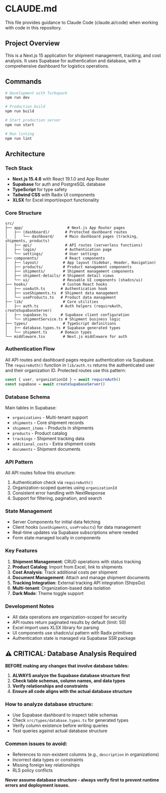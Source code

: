 # CLAUDE.md

This file provides guidance to Claude Code (claude.ai/code) when working with code in this repository.

## Project Overview

This is a Next.js 15 application for shipment management, tracking, and cost analysis. It uses Supabase for authentication and database, with a comprehensive dashboard for logistics operations.

## Commands

```bash
# Development with Turbopack
npm run dev

# Production build
npm run build

# Start production server
npm run start

# Run linting
npm run lint
```

## Architecture

### Tech Stack
- **Next.js 15.4.6** with React 19.1.0 and App Router
- **Supabase** for auth and PostgreSQL database
- **TypeScript** for type safety
- **Tailwind CSS** with Radix UI components
- **XLSX** for Excel import/export functionality

### Core Structure

```
src/
├── app/                    # Next.js App Router pages
│   ├── (dashboard)/       # Protected dashboard routes
│   │   └── dashboard/     # Main dashboard pages (tracking, shipments, products)
│   ├── api/               # API routes (serverless functions)
│   ├── login/             # Authentication page
│   └── settings/          # User settings
├── components/            # React components
│   ├── layout/           # App layout (Sidebar, Header, Navigation)
│   ├── products/         # Product management components
│   ├── shipments/        # Shipment management components
│   ├── shipment-details/ # Shipment detail views
│   └── ui/               # Reusable UI components (shadcn/ui)
├── hooks/                # Custom React hooks
│   ├── useAuth.ts       # Authentication hook
│   ├── useShipments.ts  # Shipment data management
│   └── useProducts.ts   # Product data management
├── lib/                  # Core utilities
│   ├── auth.ts          # Auth helpers (requireAuth, createSupabaseServer)
│   ├── supabase.ts      # Supabase client configuration
│   └── shipmentService.ts # Shipment business logic
├── types/                # TypeScript definitions
│   ├── database.types.ts # Supabase generated types
│   └── shipment.ts      # Domain types
└── middleware.tsx        # Next.js middleware for auth
```

### Authentication Flow

All API routes and dashboard pages require authentication via Supabase. The `requireAuth()` function in `lib/auth.ts` returns the authenticated user and their organization ID. Protected routes use this pattern:

```typescript
const { user, organizationId } = await requireAuth()
const supabase = await createSupabaseServer()
```

### Database Schema

Main tables in Supabase:
- `organizations` - Multi-tenant support
- `shipments` - Core shipment records
- `shipment_items` - Products in shipments
- `products` - Product catalog
- `trackings` - Shipment tracking data
- `additional_costs` - Extra shipment costs
- `documents` - Shipment documents

### API Pattern

All API routes follow this structure:
1. Authentication check via `requireAuth()`
2. Organization-scoped queries using `organizationId`
3. Consistent error handling with NextResponse
4. Support for filtering, pagination, and search

### State Management

- Server Components for initial data fetching
- Client hooks (`useShipments`, `useProducts`) for data management
- Real-time updates via Supabase subscriptions where needed
- Form state managed locally in components

### Key Features

1. **Shipment Management**: CRUD operations with status tracking
2. **Product Catalog**: Import from Excel, link to shipments
3. **Cost Analysis**: Track additional costs per shipment
4. **Document Management**: Attach and manage shipment documents
5. **Tracking Integration**: External tracking API integration (ShipsGo)
6. **Multi-tenant**: Organization-based data isolation
7. **Dark Mode**: Theme toggle support

### Development Notes

- All data operations are organization-scoped for security
- API routes return paginated results by default (limit: 50)
- Excel import uses XLSX library for parsing
- UI components use shadcn/ui pattern with Radix primitives
- Authentication state is managed via Supabase SSR package

## ⚠️ CRITICAL: Database Analysis Required

**BEFORE making any changes that involve database tables:**

1. **ALWAYS analyze the Supabase database structure first**
2. **Check table schemas, column names, and data types**
3. **Verify relationships and constraints**
4. **Ensure all code aligns with the actual database structure**

### How to analyze database structure:
- Use Supabase dashboard to inspect table schemas
- Check `src/types/database.types.ts` for generated types
- Verify column existence before writing queries
- Test queries against actual database structure

### Common issues to avoid:
- References to non-existent columns (e.g., `description` in organizations)
- Incorrect data types or constraints
- Missing foreign key relationships
- RLS policy conflicts

**Never assume database structure - always verify first to prevent runtime errors and deployment issues.**